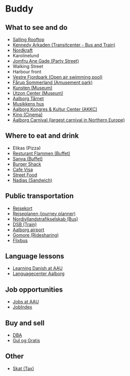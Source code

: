 # Buddy

## What to see and do
* [Salling Rooftop](https://salling.dk/madoplevelser/salling-rooftop-aalborg/)
* [Kennedy Arkaden (Transitcenter - Bus and Train)](https://www.kennedyarkaden.dk/)
* [Nordkraft](https://nordkraft.dk/forside.aspx)
* Karolinelund
* [Jomfru Ane Gade (Party Street)](https://www.visitaalborg.com/ln-int/jomfru-ane-gade-gdk596155)
* Walking Street
* Harbour front
* [Vestre Fjordpark (Open air swimming pool)](https://www.visitaalborg.com/ln-int/vestre-fjordpark-gdk596122)
* [Fårup Sommerland (Amusement park)](https://www.faarupsommerland.dk/en/)
* [Kunsten (Museum)](https://kunsten.dk/en)
* [Utzon Center (Museum)](https://utzoncenter.dk/en)
* [Aalborg Tårnet](http://aalborgtaarnet.dk/en/welcome/)
* [Musikkens hus](https://www.musikkenshus.dk/)
* [Aalborg Kongres & Kultur Center (AKKC)](https://uk.akkc.dk/)
* [Kino (Cinema)](https://www.kino.dk/)
* [Aalborg Carnival (largest carnival in Northern Europe)](https://www.aalborgkarneval.dk/en/home/) 

## Where to eat and drink
* Elikas (Pizza)
* [Resturant Flammen (Buffet)](https://www.restaurant-flammen.dk/en/)
* [Sanya (Buffet)](https://restaurantsanya.dk/)
* [Burger Shack](https://burgershack.dk/)
* [Cafe Visa](https://cafevisa.dk/)
* [Street Food](https://www.visitaalborg.com/ln-int/aalborg-street-food-lighthouse-gdk1090004)
* [Nadias (Sandwich)](https://nadias.dk/)

## Public transportation
* [Rejsekort](https://www.rejsekort.dk/?sc_lang=en)
* [Rejseplanen (journey planner)](https://www.rejseplanen.dk/webapp/index.html?language=en_EN)
* [Nordjyllandstrafikselskab (Bus)](https://www.nordjyllandstrafikselskab.dk/English/General-Info)
* [DSB (Train)](https://www.dsb.dk/en/)
* [Aalborg airport](https://www.aal.dk/passenger)
* [Gomore (Ridesharing)](https://gomore.dk/)
* [Flixbus](https://flixbus.com/)

## Language lessons
* [Learning Danish at AAU](https://www.isu.aau.dk/working-at-aalborg-university/Learning+Danish+at+AAU)
* [Languagecenter Aalborg](https://sprogcenter.aalborg.dk/english)

## Job opportunities
* [Jobs at AAU](https://jobbank.aau.dk/)
* [JobIndex](https://www.jobindex.dk/?lang=en)

## Buy and sell
* [DBA](https://www.dba.dk/)
* [Gul og Gratis](https://www.guloggratis.dk/)

## Other
* [Skat (Tax)](https://www.skat.dk/?lang=us)
